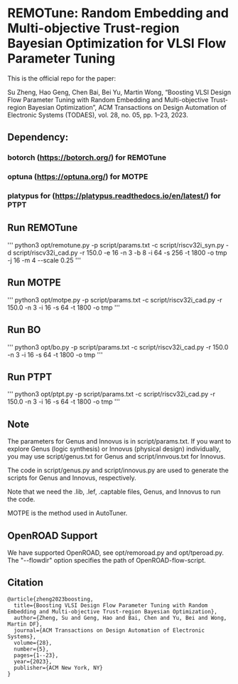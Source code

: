 # REMOTune: Random Embedding and Multi-objective Trust-region Bayesian Optimization for VLSI Flow Parameter Tuning

This is the official repo for the paper: 

Su Zheng, Hao Geng, Chen Bai, Bei Yu, Martin Wong, “Boosting VLSI Design Flow Parameter Tuning with Random Embedding and Multi-objective Trust-region Bayesian Optimization”, ACM Transactions on Design Automation of Electronic Systems (TODAES), vol. 28, no. 05, pp. 1–23, 2023. 

## Dependency: 

### botorch (https://botorch.org/) for REMOTune

### optuna (https://optuna.org/) for MOTPE

### platypus for (https://platypus.readthedocs.io/en/latest/) for PTPT

## Run REMOTune

'''
python3 opt/remotune.py -p script/params.txt -c script/riscv32i_syn.py -d script/riscv32i_cad.py -r 150.0 -e 16 -n 3 -b 8 -i 64 -s 256 -t 1800 -o tmp -j 16 -m 4 --scale 0.25
'''

## Run MOTPE

'''
python3 opt/motpe.py -p script/params.txt -c script/riscv32i_cad.py -r 150.0 -n 3 -i 16 -s 64 -t 1800 -o tmp
'''

## Run BO

'''
python3 opt/bo.py -p script/params.txt -c script/riscv32i_cad.py -r 150.0 -n 3 -i 16 -s 64 -t 1800 -o tmp
'''

## Run PTPT

'''
python3 opt/ptpt.py -p script/params.txt -c script/riscv32i_cad.py -r 150.0 -n 3 -i 16 -s 64 -t 1800 -o tmp
'''

## Note

The parameters for Genus and Innovus is in script/params.txt. If you want to explore Genus (logic synthesis) or Innovus (physical design) individually, you may use script/genus.txt for Genus and script/innvous.txt for Innovus.  

The code in script/genus.py and script/innovus.py are used to generate the scripts for Genus and Innovus, respectively. 

Note that we need the .lib, .lef, .captable files, Genus, and Innovus to run the code. 

MOTPE is the method used in AutoTuner. 

## OpenROAD Support

We have supported OpenROAD, see opt/remoroad.py and opt/tperoad.py. The "--flowdir" option specifies the path of OpenROAD-flow-script. 

## Citation

```
@article{zheng2023boosting,
  title={Boosting VLSI Design Flow Parameter Tuning with Random Embedding and Multi-objective Trust-region Bayesian Optimization},
  author={Zheng, Su and Geng, Hao and Bai, Chen and Yu, Bei and Wong, Martin DF},
  journal={ACM Transactions on Design Automation of Electronic Systems},
  volume={28},
  number={5},
  pages={1--23},
  year={2023},
  publisher={ACM New York, NY}
}
```
